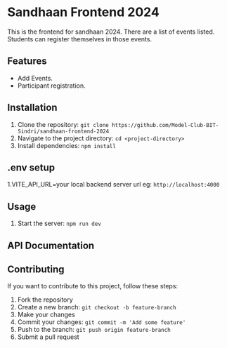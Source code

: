 # Sandhaan Frontend 2024

This is the frontend for sandhaan 2024. There are a list of events listed. Students can register themselves in those events.

## Features

- Add Events.
- Participant registration.

## Installation

1. Clone the repository: `git clone https://github.com/Model-Club-BIT-Sindri/sandhaan-frontend-2024`
2. Navigate to the project directory: `cd <project-directory>`
3. Install dependencies: `npm install`

## .env setup

1.VITE_API_URL=your local backend server url eg: `http://localhost:4000`

## Usage

1. Start the server: `npm run dev`

## API Documentation

## Contributing

If you want to contribute to this project, follow these steps:

1. Fork the repository
2. Create a new branch: `git checkout -b feature-branch`
3. Make your changes
4. Commit your changes: `git commit -m 'Add some feature'`
5. Push to the branch: `git push origin feature-branch`
6. Submit a pull request

